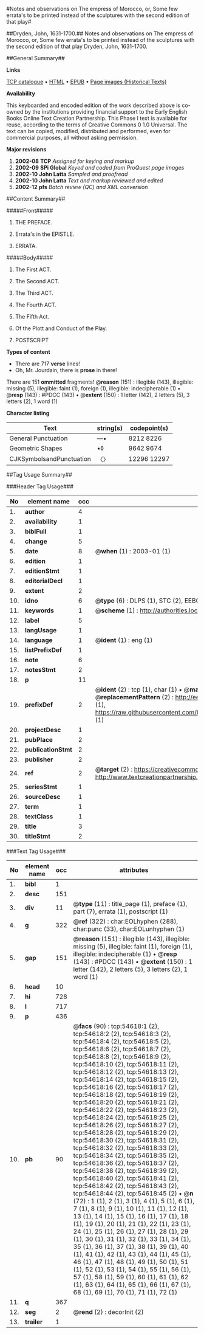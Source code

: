 #Notes and observations on The empress of Morocco, or, Some few errata's to be printed instead of the sculptures with the second edition of that play#

##Dryden, John, 1631-1700.##
Notes and observations on The empress of Morocco, or, Some few errata's to be printed instead of the sculptures with the second edition of that play
Dryden, John, 1631-1700.

##General Summary##

**Links**

[TCP catalogue](http://www.ota.ox.ac.uk/tcp/)  • 
[HTML](http://tei.it.ox.ac.uk/tcp/Texts-HTML/free/A36/A36655.html)  • 
[EPUB](http://tei.it.ox.ac.uk/tcp/Texts-EPUB/free/A36/A36655.epub) • 
[Page images (Historical Texts)](https://data.historicaltexts.jisc.ac.uk/view?pubId=eebo-12126482e&pageId=eebo-12126482e-54618-1)

**Availability**

This keyboarded and encoded edition of the
	       work described above is co-owned by the institutions
	       providing financial support to the Early English Books
	       Online Text Creation Partnership. This Phase I text is
	       available for reuse, according to the terms of Creative
	       Commons 0 1.0 Universal. The text can be copied,
	       modified, distributed and performed, even for
	       commercial purposes, all without asking permission.

**Major revisions**

1. __2002-08__ __TCP__ *Assigned for keying and markup*
1. __2002-09__ __SPi Global__ *Keyed and coded from ProQuest page images*
1. __2002-10__ __John Latta__ *Sampled and proofread*
1. __2002-10__ __John Latta__ *Text and markup reviewed and edited*
1. __2002-12__ __pfs__ *Batch review (QC) and XML conversion*

##Content Summary##

#####Front#####

1. THE PREFACE.

1. Errata's in the EPISTLE.

1. ERRATA.

#####Body#####

1. The First ACT.

1. The Second ACT.

1. The Third ACT.

1. The Fourth ACT.

1. The Fifth Act.

1. Of the Plott and Conduct of the Play.

1. POSTSCRIPT

**Types of content**

  * There are 717 **verse** lines!
  * Oh, Mr. Jourdain, there is **prose** in there!

There are 151 **ommitted** fragments! 
 @__reason__ (151) : illegible (143), illegible: missing (5), illegible: faint (1), foreign (1), illegible: indecipherable (1)  •  @__resp__ (143) : #PDCC (143)  •  @__extent__ (150) : 1 letter (142), 2 letters (5), 3 letters (2), 1 word (1)

**Character listing**


|Text|string(s)|codepoint(s)|
|---|---|---|
|General Punctuation|—•|8212 8226|
|Geometric Shapes|▪◊|9642 9674|
|CJKSymbolsandPunctuation|〈〉|12296 12297|

##Tag Usage Summary##

###Header Tag Usage###

|No|element name|occ|attributes|
|---|---|---|---|
|1.|__author__|4||
|2.|__availability__|1||
|3.|__biblFull__|1||
|4.|__change__|5||
|5.|__date__|8| @__when__ (1) : 2003-01 (1)|
|6.|__edition__|1||
|7.|__editionStmt__|1||
|8.|__editorialDecl__|1||
|9.|__extent__|2||
|10.|__idno__|6| @__type__ (6) : DLPS (1), STC (2), EEBO-CITATION (1), OCLC (1), VID (1)|
|11.|__keywords__|1| @__scheme__ (1) : http://authorities.loc.gov/ (1)|
|12.|__label__|5||
|13.|__langUsage__|1||
|14.|__language__|1| @__ident__ (1) : eng (1)|
|15.|__listPrefixDef__|1||
|16.|__note__|6||
|17.|__notesStmt__|2||
|18.|__p__|11||
|19.|__prefixDef__|2| @__ident__ (2) : tcp (1), char (1)  •  @__matchPattern__ (2) : ([0-9\-]+):([0-9IVX]+) (1), (.+) (1)  •  @__replacementPattern__ (2) : http://eebo.chadwyck.com/downloadtiff?vid=$1&page=$2 (1), https://raw.githubusercontent.com/textcreationpartnership/Texts/master/tcpchars.xml#$1 (1)|
|20.|__projectDesc__|1||
|21.|__pubPlace__|2||
|22.|__publicationStmt__|2||
|23.|__publisher__|2||
|24.|__ref__|2| @__target__ (2) : https://creativecommons.org/publicdomain/zero/1.0/ (1), http://www.textcreationpartnership.org/docs/. (1)|
|25.|__seriesStmt__|1||
|26.|__sourceDesc__|1||
|27.|__term__|1||
|28.|__textClass__|1||
|29.|__title__|3||
|30.|__titleStmt__|2||


###Text Tag Usage###

|No|element name|occ|attributes|
|---|---|---|---|
|1.|__bibl__|1||
|2.|__desc__|151||
|3.|__div__|11| @__type__ (11) : title_page (1), preface (1), part (7), errata (1), postscript (1)|
|4.|__g__|322| @__ref__ (322) : char:EOLhyphen (288), char:punc (33), char:EOLunhyphen (1)|
|5.|__gap__|151| @__reason__ (151) : illegible (143), illegible: missing (5), illegible: faint (1), foreign (1), illegible: indecipherable (1)  •  @__resp__ (143) : #PDCC (143)  •  @__extent__ (150) : 1 letter (142), 2 letters (5), 3 letters (2), 1 word (1)|
|6.|__head__|10||
|7.|__hi__|728||
|8.|__l__|717||
|9.|__p__|436||
|10.|__pb__|90| @__facs__ (90) : tcp:54618:1 (2), tcp:54618:2 (2), tcp:54618:3 (2), tcp:54618:4 (2), tcp:54618:5 (2), tcp:54618:6 (2), tcp:54618:7 (2), tcp:54618:8 (2), tcp:54618:9 (2), tcp:54618:10 (2), tcp:54618:11 (2), tcp:54618:12 (2), tcp:54618:13 (2), tcp:54618:14 (2), tcp:54618:15 (2), tcp:54618:16 (2), tcp:54618:17 (2), tcp:54618:18 (2), tcp:54618:19 (2), tcp:54618:20 (2), tcp:54618:21 (2), tcp:54618:22 (2), tcp:54618:23 (2), tcp:54618:24 (2), tcp:54618:25 (2), tcp:54618:26 (2), tcp:54618:27 (2), tcp:54618:28 (2), tcp:54618:29 (2), tcp:54618:30 (2), tcp:54618:31 (2), tcp:54618:32 (2), tcp:54618:33 (2), tcp:54618:34 (2), tcp:54618:35 (2), tcp:54618:36 (2), tcp:54618:37 (2), tcp:54618:38 (2), tcp:54618:39 (2), tcp:54618:40 (2), tcp:54618:41 (2), tcp:54618:42 (2), tcp:54618:43 (2), tcp:54618:44 (2), tcp:54618:45 (2)  •  @__n__ (72) : 1 (1), 2 (1), 3 (1), 4 (1), 5 (1), 6 (1), 7 (1), 8 (1), 9 (1), 10 (1), 11 (1), 12 (1), 13 (1), 14 (1), 15 (1), 16 (1), 17 (1), 18 (1), 19 (1), 20 (1), 21 (1), 22 (1), 23 (1), 24 (1), 25 (1), 26 (1), 27 (1), 28 (1), 29 (1), 30 (1), 31 (1), 32 (1), 33 (1), 34 (1), 35 (1), 36 (1), 37 (1), 38 (1), 39 (1), 40 (1), 41 (1), 42 (1), 43 (1), 44 (1), 45 (1), 46 (1), 47 (1), 48 (1), 49 (1), 50 (1), 51 (1), 52 (1), 53 (1), 54 (1), 55 (1), 56 (1), 57 (1), 58 (1), 59 (1), 60 (1), 61 (1), 62 (1), 63 (1), 64 (1), 65 (1), 66 (1), 67 (1), 68 (1), 69 (1), 70 (1), 71 (1), 72 (1)|
|11.|__q__|367||
|12.|__seg__|2| @__rend__ (2) : decorInit (2)|
|13.|__trailer__|1||
